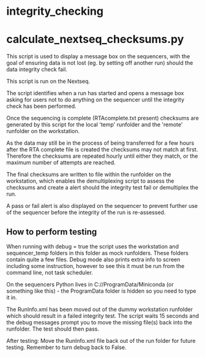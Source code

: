 # integrity_checking

# calculate_nextseq_checksums.py
This script is used to display a message box on the sequencers, with the goal of ensuring data is not lost (eg. by setting off another run) should the data integrity check fail. 

This script is run on the Nextseq. 

The script identifies when a run has started and opens a message box asking for users not to do anything on the sequencer until the integrity check has been performed.

Once the sequencing is complete (RTAcomplete.txt present) checksums are generated by this script for the local 'temp' runfolder and the 'remote' runfolder on the workstation.

As the data may still be in the process of being transferred for a few hours after the RTA complete file is created the checksums may not match at first. Therefore the checksums are repeated hourly until either they match, or the maximum number of attempts are reached.

The final checksums are written to file within the runfolder on the workstation, which enables the demultiplexing script to assess the checksums and create a alert should the integrity test fail or demultiplex the run.

A pass or fail alert is also displayed on the sequencer to prevent further use of the sequencer before the integrity of the run is re-assessed.

## How to perform testing
When running with debug = true the script uses the workstation and sequencer_temp folders in this folder as mock runfolders.
These folders contain quite a few files.
Debug mode also prints extra info to screen including some instruction, however to see this it must be run from the command line, not task scheduler.

On the sequencers Python lives in C://ProgramData/Miniconda (or something like this) - the ProgramData folder is hidden so you need to type it in.

The RunInfo.xml has been moved out of the dummy workstation runfolder which should result in a failed integrity test. 
The script waits 15 seconds and the debug messages prompt you to move the missing file(s) back into the runfolder.
The test should then pass.

After testing:
Move the RunInfo.xml file back out of the run folder for future testing.
Remember to turn debug back to False.
